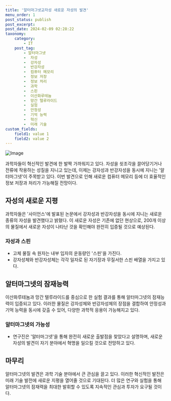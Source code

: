 ```yaml
---
title: '알터마그넷교자성 새로운 자성의 발견'
menu_order: 1
post_status: publish
post_excerpt: 
post_date: 2024-02-09 02:28:22
taxonomy:
    category:
        - IT
    post_tag:
        - 알터마그넷
        -  자성
        -  강자성
        -  반강자성
        -  컴퓨터 메모리
        -  정보 저장
        -  정보 처리
        -  과학
        -  스핀
        -  이산화루테늄
        -  망간 텔루라이드
        -  실험
        -  안정성
        -  기억 능력
        -  혁신
        -  미래 기술
custom_fields:
    field1: value 1
    field2: value 2
---
```


![Image](https://imgnews.pstatic.net/image/584/2024/02/07/0000025905_001_20240208134401627.jpg?type=w647)

과학자들이 혁신적인 발견에 한 발짝 가까워지고 있다. 자성을 쇳조각을 끌어당기거나 전류에 작용하는 성질을 지니고 있는데, 이제는 강자성과 반강자성을 동시에 지니는 '알터마그넷'이 주목받고 있다. 이번 발견으로 인해 새로운 컴퓨터 메모리 등에 더 효율적인 정보 저장과 처리가 가능해질 전망이다.
## 자성의 새로운 지평
과학자들은 '사이언스'에 발표된 논문에서 강자성과 반강자성을 동시에 지니는 새로운 종류의 자성을 발견했다고 밝혔다. 이 새로운 자성은 기존에 없던 현상으로, 200개 이상의 물질에서 새로운 자성이 나타난 것을 확인해야 완전히 입증될 것으로 예상된다.
### 자성과 스핀
- 고체 물질 속 원자는 내부 입자의 운동량인 '스핀'을 가진다.
- 강자성체와 반강자성체는 각각 일자로 된 자기장과 무질서한 스핀 배열을 가지고 있다.
## 알터마그넷의 잠재능력
이산화루테늄과 망간 텔루라이드를 중심으로 한 실험 결과를 통해 알터마그넷의 잠재능력이 입증되고 있다. 이러한 물질은 강자성체와 반강자성체의 장점을 결합하여 안정성과 기억 능력을 동시에 갖출 수 있어, 다양한 과학적 응용이 가능해지고 있다.
### 알터마그넷의 가능성
- 연구진은 '알터마그넷'을 통해 완전히 새로운 출발점을 찾았다고 설명하며, 새로운 자성의 발견이 자기 분야에서 혁명을 일으킬 것으로 전망하고 있다.
## 마무리
알터마그넷의 발견은 과학 기술 분야에서 큰 관심을 끌고 있다. 이러한 혁신적인 발전은 미래 기술 발전에 새로운 지평을 열어줄 것으로 기대된다. 더 많은 연구와 실험을 통해 알터마그넷의 잠재력을 최대한 발휘할 수 있도록 지속적인 관심과 투자가 요구될 것이다.
